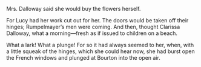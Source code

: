 Mrs. Dalloway said she would buy the flowers herself.

For Lucy had her work cut out for her. The doors would be taken off their hinges; Rumpelmayer’s men were coming. And then, thought Clarissa Dalloway, what a morning—fresh as if issued to children on a beach.

What a lark! What a plunge! For so it had always seemed to her, when, with a little squeak of the hinges, which she could hear now, she had burst open the French windows and plunged at Bourton into the open air. 